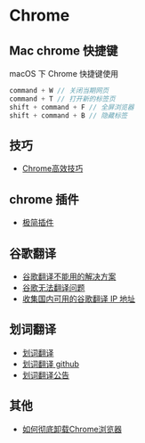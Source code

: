 # Chrome

## Mac chrome 快捷键

macOS 下 Chrome 快捷键使用

``` js
command + W // 关闭当期网页
command + T // 打开新的标签页
shift + command + F // 全屏浏览器
shift + command + B // 隐藏标签
```

## 技巧

- [Chrome高效技巧](https://www.jianshu.com/p/e178095a99b1)

## chrome 插件

- [极简插件](https://chrome.zzzmh.cn)

## 谷歌翻译

- [谷歌翻译不能用的解决方案](https://hcfy.app/blog/2022/09/28/ggg)
- [谷歌无法翻译问题](https://github.com/hcfyapp/crx-selection-translate/discussions/1526#discussioncomment-3956157)
- [收集国内可用的谷歌翻译 IP 地址](https://github.com/hcfyapp/google-translate-cn-ip)

## 划词翻译

- [划词翻译](https://hcfy.app/)
- [划词翻译 github](https://github.com/hcfyapp/crx-selection-translate)
- [划词翻译公告](https://hcfy.app/blog/)

## 其他

- [如何彻底卸载Chrome浏览器](https://jingyan.baidu.com/article/ea24bc39ffb699da63b33147.html)
